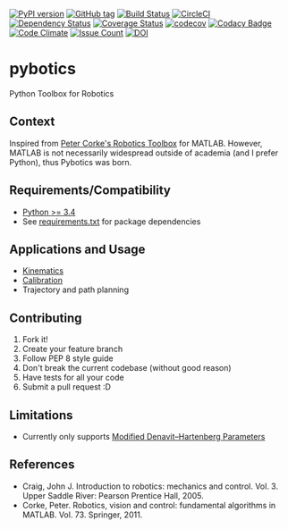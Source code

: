 [![PyPI version](https://badge.fury.io/py/pybotics.svg)](https://badge.fury.io/py/pybotics)
[![GitHub tag](https://img.shields.io/github/tag/nnadeau/pybotics.svg?maxAge=2592000?style=flat-square)](https://github.com/nnadeau/pybotics/releases)
[![Build Status](https://travis-ci.org/nnadeau/pybotics.svg?branch=master)](https://travis-ci.org/nnadeau/pybotics)
[![CircleCI](https://circleci.com/gh/nnadeau/pybotics/tree/master.svg?style=svg)](https://circleci.com/gh/nnadeau/pybotics/tree/master)
[![Dependency Status](https://www.versioneye.com/user/projects/57d87a4a7129660045cf3a58/badge.svg?style=flat-square)](https://www.versioneye.com/user/projects/57d87a4a7129660045cf3a58)
[![Coverage Status](https://coveralls.io/repos/github/nnadeau/pybotics/badge.svg?branch=master)](https://coveralls.io/github/nnadeau/pybotics?branch=master)
[![codecov](https://codecov.io/gh/nnadeau/pybotics/branch/master/graph/badge.svg)](https://codecov.io/gh/nnadeau/pybotics)
[![Codacy Badge](https://api.codacy.com/project/badge/Grade/9d4f77b167874a049e97731181e2b53a)](https://www.codacy.com/app/nicholas-nadeau/pybotics?utm_source=github.com&amp;utm_medium=referral&amp;utm_content=nnadeau/pybotics&amp;utm_campaign=Badge_Grade)
[![Code Climate](https://codeclimate.com/github/nnadeau/pybotics/badges/gpa.svg)](https://codeclimate.com/github/nnadeau/pybotics)
[![Issue Count](https://codeclimate.com/github/nnadeau/pybotics/badges/issue_count.svg)](https://codeclimate.com/github/nnadeau/pybotics)
[![DOI](https://zenodo.org/badge/66797360.svg)](https://zenodo.org/badge/latestdoi/66797360)

# pybotics
Python Toolbox for Robotics

## Context
Inspired from [Peter Corke's Robotics Toolbox](http://www.petercorke.com/Robotics_Toolbox.html) for MATLAB. However, MATLAB is not necessarily widespread outside of academia (and I prefer Python), thus Pybotics was born.

## Requirements/Compatibility
- [Python >= 3.4](https://travis-ci.org/nnadeau/pybotics)
- See [requirements.txt](requirements.txt) for package dependencies

## Applications and Usage
- [Kinematics](examples/example_kinematics.ipynb)
- [Calibration](examples/example_calibration.ipynb)
- Trajectory and path planning

## Contributing
1. Fork it!
2. Create your feature branch
3. Follow PEP 8 style guide
1. Don't break the current codebase (without good reason)
1. Have tests for all your code
5. Submit a pull request :D

## Limitations
- Currently only supports [Modified Denavit–Hartenberg Parameters](https://en.wikipedia.org/wiki/Denavit%E2%80%93Hartenberg_parameters#Modified_DH_parameters)

## References
- Craig, John J. Introduction to robotics: mechanics and control. Vol. 3. Upper Saddle River: Pearson Prentice Hall, 2005.
- Corke, Peter. Robotics, vision and control: fundamental algorithms in MATLAB. Vol. 73. Springer, 2011.
